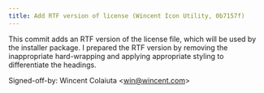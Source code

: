 ```yaml
---
title: Add RTF version of license (Wincent Icon Utility, 0b7157f)
---
```


This commit adds an RTF version of the license file, which will be used by the installer package. I prepared the RTF version by removing the inappropriate hard-wrapping and applying appropriate styling to differentiate the headings.

Signed-off-by: Wincent Colaiuta &lt;win@wincent.com&gt;
